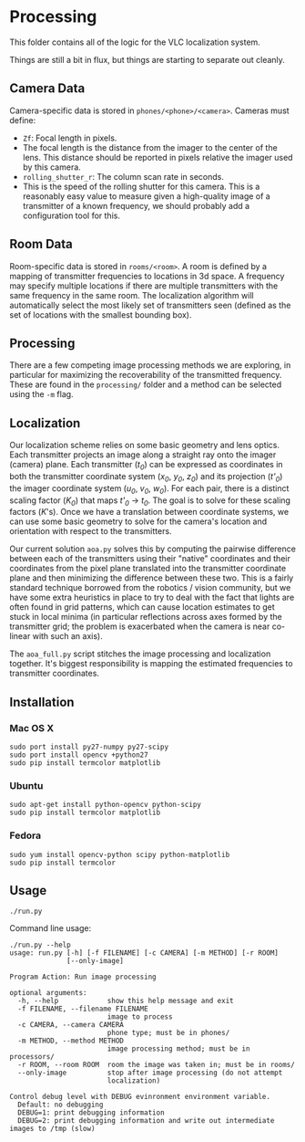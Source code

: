 Processing
==========

This folder contains all of the logic for the VLC localization system.

Things are still a bit in flux, but things are starting to separate out cleanly.

Camera Data
-----------

Camera-specific data is stored in `phones/<phone>/<camera>`. Cameras must define:
 * `Zf`: Focal length in pixels.
  * The focal length is the distance from the imager to the center of the lens.
    This distance should be reported in pixels relative the imager used by this
    camera.
 * `rolling_shutter_r`: The column scan rate in seconds.
  * This is the speed of the rolling shutter for this camera. This is a
    reasonably easy value to measure given a high-quality image of a transmitter
    of a known frequency, we should probably add a configuration tool for this.

Room Data
---------

Room-specific data is stored in `rooms/<room>`. A room is defined by a mapping
of transmitter frequencies to locations in 3d space. A frequency may specify
multiple locations if there are multiple transmitters with the same frequency in
the same room. The localization algorithm will automatically select the most
likely set of transmitters seen (defined as the set of locations with the
smallest bounding box).

Processing
----------

There are a few competing image processing methods we are exploring, in
particular for maximizing the recoverability of the transmitted frequency. These
are found in the `processing/` folder and a method can be selected using the
`-m` flag.

Localization
------------

Our localization scheme relies on some basic geometry and lens optics. Each
transmitter projects an image along a straight ray onto the imager (camera)
plane. Each transmitter (_t<sub>0</sub>_) can be expressed as coordinates in
both the transmitter coordinate system (_x<sub>0</sub>_, _y<sub>0</sub>_,
_z<sub>0</sub>_) and its projection (_t'<sub>0</sub>_) the imager coordinate
system (_u<sub>0</sub>_, _v<sub>0</sub>_, _w<sub>0</sub>_). For each pair, there
is a distinct scaling factor (_K<sub>0</sub>_) that maps
_t'<sub>0</sub>_&nbsp;&#8594;&nbsp;_t<sub>0</sub>_. The goal is to solve for
these scaling factors (_K_'s). Once we have a translation between coordinate
systems, we can use some basic geometry to solve for the camera's location and
orientation with respect to the transmitters.

Our current solution `aoa.py` solves this by computing the pairwise difference
between each of the transmitters using their "native" coordinates and their
coordinates from the pixel plane translated into the transmitter coordinate
plane and then minimizing the difference between these two. This is a fairly
standard technique borrowed from the robotics / vision community, but we have
some extra heuristics in place to try to deal with the fact that lights are
often found in grid patterns, which can cause location estimates to get stuck in
local minima (in particular reflections across axes formed by the transmitter
grid; the problem is exacerbated when the camera is near co-linear with such an
axis).

The `aoa_full.py` script stitches the image processing and localization
together. It's biggest responsibility is mapping the estimated frequencies to
transmitter coordinates.

Installation
------------

### Mac OS X

```
sudo port install py27-numpy py27-scipy
sudo port install opencv +python27
sudo pip install termcolor matplotlib
```

### Ubuntu

```
sudo apt-get install python-opencv python-scipy
sudo pip install termcolor matplotlib
```

### Fedora

```
sudo yum install opencv-python scipy python-matplotlib
sudo pip install termcolor
```

Usage
-----


    ./run.py


Command line usage:

```
./run.py --help
usage: run.py [-h] [-f FILENAME] [-c CAMERA] [-m METHOD] [-r ROOM]
              [--only-image]

Program Action: Run image processing

optional arguments:
  -h, --help            show this help message and exit
  -f FILENAME, --filename FILENAME
                        image to process
  -c CAMERA, --camera CAMERA
                        phone type; must be in phones/
  -m METHOD, --method METHOD
                        image processing method; must be in processors/
  -r ROOM, --room ROOM  room the image was taken in; must be in rooms/
  --only-image          stop after image processing (do not attempt
                        localization)

Control debug level with DEBUG evinronment environment variable.
  Default: no debugging
  DEBUG=1: print debugging information
  DEBUG=2: print debugging information and write out intermediate images to /tmp (slow)
```
